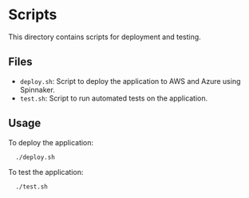# Scripts

This directory contains scripts for deployment and testing.

## Files

- `deploy.sh`: Script to deploy the application to AWS and Azure using Spinnaker.
- `test.sh`: Script to run automated tests on the application.

## Usage

To deploy the application:

```bash
  ./deploy.sh
```

To test the application:

```bash
  ./test.sh
```
